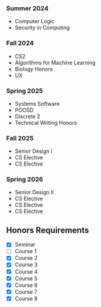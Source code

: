### Summer 2024
- Computer Logic
- Security in Computing
### Fall 2024
- CS2
- Algorithms for Machine Learning
- Biology Honors
- UX
### Spring 2025
- Systems Software
- POOSD
- Discrete 2
- Technical Writing Honors
### Fall 2025
- Senior Design I
- CS Elective 
- CS Elective
### Spring 2026
- Senior Design II
- CS Elective
- CS Elective
- CS Elective

## Honors Requirements
- [x] Seminar
- [ ] Course 1
- [x] Course 2
- [x] Course 3
- [x] Course 4
- [x] Course 5
- [x] Course 6
- [x] Course 7
- [x] Course 8